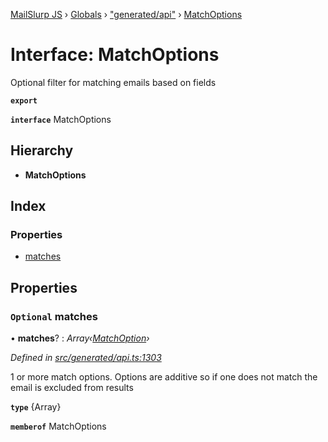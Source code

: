 [MailSlurp JS](../README.md) › [Globals](../globals.md) › ["generated/api"](../modules/_generated_api_.md) › [MatchOptions](_generated_api_.matchoptions.md)

# Interface: MatchOptions

Optional filter for matching emails based on fields

**`export`** 

**`interface`** MatchOptions

## Hierarchy

* **MatchOptions**

## Index

### Properties

* [matches](_generated_api_.matchoptions.md#optional-matches)

## Properties

### `Optional` matches

• **matches**? : *Array‹[MatchOption](../modules/_generated_api_.matchoption.md)›*

*Defined in [src/generated/api.ts:1303](https://github.com/mailslurp/mailslurp-client-ts-js/blob/7141c32/src/generated/api.ts#L1303)*

1 or more match options. Options are additive so if one does not match the email is excluded from results

**`type`** {Array<MatchOption>}

**`memberof`** MatchOptions
